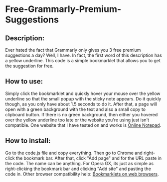 # Free-Grammarly-Premium-Suggestions
## Description:

Ever hated the fact that Grammarly only gives you 3 free premium suggestions a day? Well, I have. In fact, the first word of this description has a yellow underline. This code is a simple bookmarklet that allows you to get the suggestion for free.

## How to use:

Simply click the bookmarklet and quickly hover your mouse over the yellow underline so that the small popup with the sticky note appears. Do it quickly though, as you only have about 1.5 seconds to do it. After that, a page will open with a green background with the text and also a small copy to clipboard button. If there is no green background, then either you hovered over the yellow underline too late or the website you're using just isn't compatible. One website that I have tested on and works is [Online Notepad](https://onlinenotepad.org/notepad).

## How to install:

Go to the code.js file and copy everything. Then go to Chrome and right-click the bookmark bar. After that, click "Add page" and for the URL paste in the code. The name can be anything. For Opera GX, its just as simple as right-clicking the bookmark bar and clicking "Add site" and pasting the code in. Other browser compatibility help: [Bookmarklets on web browsers](https://mreidsma.github.io/bookmarklets/installing.html).
